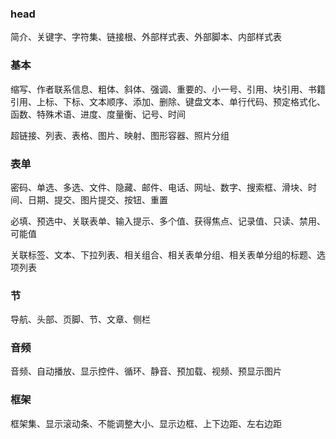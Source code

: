 ### head

简介、关键字、字符集、链接根、外部样式表、外部脚本、内部样式表

### 基本

缩写、作者联系信息、粗体、斜体、强调、重要的、小一号、引用、块引用、书籍引用、上标、下标、文本顺序、添加、删除、键盘文本、单行代码、预定格式化、函数、特殊术语、进度、度量衡、记号、时间

超链接、列表、表格、图片、映射、图形容器、照片分组

### 表单

密码、单选、多选、文件、隐藏、邮件、电话、网址、数字、搜索框、滑块、时间、日期、提交、图片提交、按钮、重置

必填、预选中、关联表单、输入提示、多个值、获得焦点、记录值、只读、禁用、可能值

关联标签、文本、下拉列表、相关组合、相关表单分组、相关表单分组的标题、选项列表

### 节

导航、头部、页脚、节、文章、侧栏

### 音频

音频、自动播放、显示控件、循环、静音、预加载、视频、预显示图片

### 框架

框架集、显示滚动条、不能调整大小、显示边框、上下边距、左右边距

